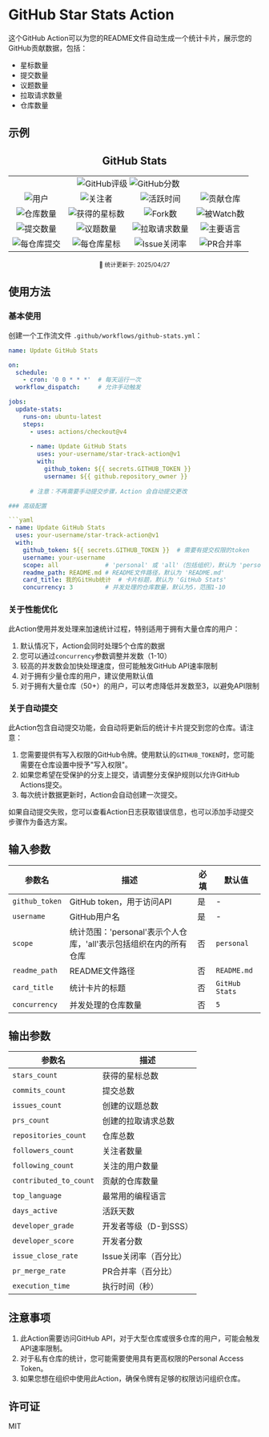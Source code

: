 # GitHub Star Stats Action

这个GitHub Action可以为您的README文件自动生成一个统计卡片，展示您的GitHub贡献数据，包括：

- 星标数量
- 提交数量
- 议题数量
- 拉取请求数量
- 仓库数量

## 示例

<!-- BEGIN_GITHUB_STATS -->
<div align="center">

## GitHub Stats

<table>
  <tr>
    <td align="center" colspan="4">
      <img alt="GitHub评级" src="https://img.shields.io/badge/Grade-S+-FB2?style=for-the-badge&logo=github&logoColor=white" />
      <img alt="GitHub分数" src="https://img.shields.io/badge/Score-1691-FB2?style=for-the-badge&logo=github&logoColor=white" />
    </td>
  </tr>
  <tr>
    <td align="center">
      <img alt="用户" src="https://img.shields.io/badge/User-liyown-2D9EF1?style=for-the-badge&logo=github&logoColor=white" />
    </td>
    <td align="center">
      <img alt="关注者" src="https://img.shields.io/badge/Followers-16-2D9EF1?style=for-the-badge&logo=github&logoColor=white" />
    </td>
    <td align="center">
      <img alt="活跃时间" src="https://img.shields.io/badge/Years_Active-4.2-2D9EF1?style=for-the-badge&logo=github&logoColor=white" />
    </td>
    <td align="center">
      <img alt="贡献仓库" src="https://img.shields.io/badge/Contributed_To-21-2D9EF1?style=for-the-badge&logo=github&logoColor=white" />
    </td>
  </tr>
  <tr>
    <td align="center">
      <img alt="仓库数量" src="https://img.shields.io/badge/Repositories-48-26A641?style=for-the-badge&logo=github&logoColor=white" />
    </td>
    <td align="center">
      <img alt="获得的星标数" src="https://img.shields.io/badge/Stars-1628-FFD94C?style=for-the-badge&logo=github&logoColor=black" />
    </td>
    <td align="center">
      <img alt="Fork数" src="https://img.shields.io/badge/Forked-227-26A641?style=for-the-badge&logo=github&logoColor=white" />
    </td>
    <td align="center">
      <img alt="被Watch数" src="https://img.shields.io/badge/Watched-1628-26A641?style=for-the-badge&logo=github&logoColor=white" />
    </td>
  </tr>
  <tr>
    <td align="center">
      <img alt="提交数量" src="https://img.shields.io/badge/Commits-675-2188FF?style=for-the-badge&logo=git&logoColor=white" />
    </td>
    <td align="center">
      <img alt="议题数量" src="https://img.shields.io/badge/Issues-16-F74D53?style=for-the-badge&logo=github&logoColor=white" />
    </td>
    <td align="center">
      <img alt="拉取请求数量" src="https://img.shields.io/badge/Pull_Requests-1-A371F7?style=for-the-badge&logo=github&logoColor=white" />
    </td>
    <td align="center">
      <img alt="主要语言" src="https://img.shields.io/badge/Top_Language-Python-2188FF?style=for-the-badge&logo=github&logoColor=white" />
    </td>
  </tr>
  <tr>
    <td align="center">
      <img alt="每仓库提交" src="https://img.shields.io/badge/Commits_Per_Repo-14-2188FF?style=for-the-badge&logo=git&logoColor=white" />
    </td>
    <td align="center">
      <img alt="每仓库星标" src="https://img.shields.io/badge/Stars_Per_Repo-33.9-FFD94C?style=for-the-badge&logo=github&logoColor=black" />
    </td>
    <td align="center">
      <img alt="Issue关闭率" src="https://img.shields.io/badge/Issue_Close_Rate-50%-F74D53?style=for-the-badge&logo=github&logoColor=white" />
    </td>
    <td align="center">
      <img alt="PR合并率" src="https://img.shields.io/badge/PR_Merge_Rate-100%-A371F7?style=for-the-badge&logo=github&logoColor=white" />
    </td>
  </tr>
</table>

<sup>📅 统计更新于: 2025/04/27</sup>

</div>
<!-- END_GITHUB_STATS -->

## 使用方法

### 基本使用

创建一个工作流文件 `.github/workflows/github-stats.yml`：

```yaml
name: Update GitHub Stats

on:
  schedule:
    - cron: '0 0 * * *'  # 每天运行一次
  workflow_dispatch:     # 允许手动触发

jobs:
  update-stats:
    runs-on: ubuntu-latest
    steps:
      - uses: actions/checkout@v4
      
      - name: Update GitHub Stats
        uses: your-username/star-track-action@v1
        with:
          github_token: ${{ secrets.GITHUB_TOKEN }}
          username: ${{ github.repository_owner }}
          
      # 注意：不再需要手动提交步骤，Action 会自动提交更改

### 高级配置

```yaml
- name: Update GitHub Stats
  uses: your-username/star-track-action@v1
  with:
    github_token: ${{ secrets.GITHUB_TOKEN }}  # 需要有提交权限的token
    username: your-username
    scope: all             # 'personal' 或 'all'（包括组织），默认为 'personal'
    readme_path: README.md # README文件路径，默认为 'README.md'
    card_title: 我的GitHub统计  # 卡片标题，默认为 'GitHub Stats'
    concurrency: 3         # 并发处理的仓库数量，默认为5，范围1-10
```

### 关于性能优化

此Action使用并发处理来加速统计过程，特别适用于拥有大量仓库的用户：

1. 默认情况下，Action会同时处理5个仓库的数据
2. 您可以通过`concurrency`参数调整并发数（1-10）
3. 较高的并发数会加快处理速度，但可能触发GitHub API速率限制
4. 对于拥有少量仓库的用户，建议使用默认值
5. 对于拥有大量仓库（50+）的用户，可以考虑降低并发数至3，以避免API限制

### 关于自动提交

此Action包含自动提交功能，会自动将更新后的统计卡片提交到您的仓库。请注意：

1. 您需要提供有写入权限的GitHub令牌。使用默认的`GITHUB_TOKEN`时，您可能需要在仓库设置中授予"写入权限"。
2. 如果您希望在受保护的分支上提交，请调整分支保护规则以允许GitHub Actions提交。
3. 每次统计数据更新时，Action会自动创建一次提交。

如果自动提交失败，您可以查看Action日志获取错误信息，也可以添加手动提交步骤作为备选方案。

## 输入参数

| 参数名 | 描述 | 必填 | 默认值 |
|--------|------|------|--------|
| `github_token` | GitHub token，用于访问API | 是 | - |
| `username` | GitHub用户名 | 是 | - |
| `scope` | 统计范围：'personal'表示个人仓库，'all'表示包括组织在内的所有仓库 | 否 | `personal` |
| `readme_path` | README文件路径 | 否 | `README.md` |
| `card_title` | 统计卡片的标题 | 否 | `GitHub Stats` |
| `concurrency` | 并发处理的仓库数量 | 否 | `5` |

## 输出参数

| 参数名 | 描述 |
|--------|------|
| `stars_count` | 获得的星标总数 |
| `commits_count` | 提交总数 |
| `issues_count` | 创建的议题总数 |
| `prs_count` | 创建的拉取请求总数 |
| `repositories_count` | 仓库总数 |
| `followers_count` | 关注者数量 |
| `following_count` | 关注的用户数量 |
| `contributed_to_count` | 贡献的仓库数量 |
| `top_language` | 最常用的编程语言 |
| `days_active` | 活跃天数 |
| `developer_grade` | 开发者等级（D-到SSS） |
| `developer_score` | 开发者分数 |
| `issue_close_rate` | Issue关闭率（百分比） |
| `pr_merge_rate` | PR合并率（百分比） |
| `execution_time` | 执行时间（秒） |

## 注意事项

1. 此Action需要访问GitHub API，对于大型仓库或很多仓库的用户，可能会触发API速率限制。
2. 对于私有仓库的统计，您可能需要使用具有更高权限的Personal Access Token。
3. 如果您想在组织中使用此Action，确保令牌有足够的权限访问组织仓库。

## 许可证

MIT
